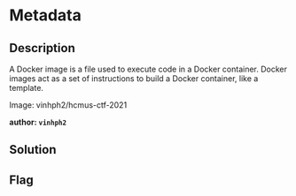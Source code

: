 # Metadata
## Description

A Docker image is a file used to execute code in a Docker container. Docker images act as a set of instructions to build a Docker container, like a template.

Image: vinhph2/hcmus-ctf-2021

**author: `vinhph2`**

## Solution

## Flag